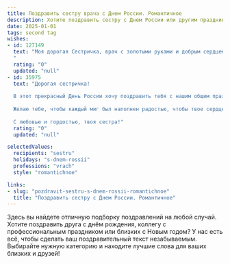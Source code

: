 ```yaml
---
title: Поздравить сестру врача с Днем России. Романтичное
description: Хотите поздравить сестру с Днем России или другим праздником? Наш ИИ создаст незабываемое поздравление, а вы обязательно выделитесь среди других.  
date: 2025-01-01
tags: second tag
wishes:
- id: 127149
  text: "Моя дорогая Сестричка, врач с золотыми руками и добрым сердцем!  В этот светлый День России, наполненный гордостью за нашу страну и любовью к родным, я хочу пожелать тебе всего самого прекрасного. Пусть твоя жизнь будет яркой, как триколор нашего флага, а каждый день приносит радость и вдохновение.  Пусть твои руки, исцеляющие других, будут всегда здоровы и полны сил, а сердце – наполнено любовью, счастьем и благодарностью. С праздником, моя любимая!
  "
  rating: "0"
  updated: "null"
- id: 35975
  text: "Дорогая сестричка!
  
  В этот прекрасный День России хочу поздравить тебя с нашим общим праздником! Ты — ветер перемен и надежды, и, как врач, даришь людям не только здоровье, но и уверенность в завтрашнем дне. Твоя забота и любовь к каждому пациенту — это истинная красота, которая делает мир лучше.
  
  Желаю тебе, чтобы каждый миг был наполнен радостью, чтобы твое сердце всегда билось в ритме счастья и вдохновения. Пусть на твоем пути встречаются только светлые моменты, а каждый день становится новым шансом для маленьких побед.
  
  С любовью и гордостью, твоя сестра!"
  rating: "0"
  updated: "null"

selectedValues:
  recipients: "sestru"
  holidays: "s-dnem-rossii"
  professions: "vrach"
  style: "romantichnoe"

links:
- slug: "pozdravit-sestru-s-dnem-rossii-romantichnoe"
  title: "Поздравить сестру с Днем России. Романтичное"
---
```


Здесь вы найдете отличную подборку поздравлений на любой случай.
Хотите поздравить друга с днём рождения, коллегу с профессиональным праздником или близких с Новым годом? У нас есть всё, чтобы сделать ваш поздравительный текст незабываемым. Выбирайте нужную категорию и находите лучшие слова для ваших близких и друзей!
